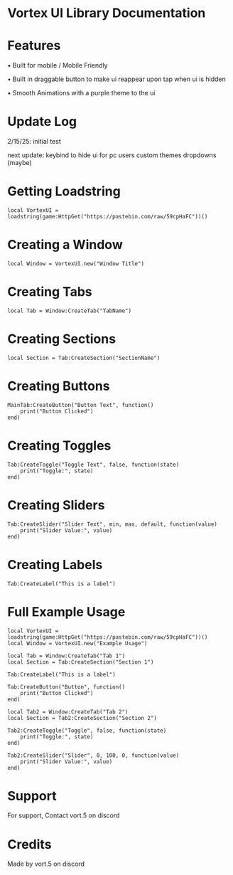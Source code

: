 # Vortex UI Library Documentation

# Features
• Built for mobile / Mobile Friendly

• Built in draggable button to make ui reappear upon 
tap when ui is hidden

• Smooth Animations with a purple theme to the ui

# Update Log
2/15/25: initial test

next update: keybind to hide ui for pc users
custom themes
dropdowns (maybe)

# Getting Loadstring
```
local VortexUI = loadstring(game:HttpGet("https://pastebin.com/raw/59cpHaFC"))()
```

# Creating a Window
```
local Window = VortexUI.new("Window Title")
```

# Creating Tabs
```
local Tab = Window:CreateTab("TabName")
```

# Creating Sections
```
local Section = Tab:CreateSection("SectionName")
```

# Creating Buttons
```
MainTab:CreateButton("Button Text", function()
    print("Button Clicked")
end)
```

# Creating Toggles
```
Tab:CreateToggle("Toggle Text", false, function(state)
    print("Toggle:", state)
end)
```

# Creating Sliders
```
Tab:CreateSlider("Slider Text", min, max, default, function(value)
    print("Slider Value:", value)
end)
```

# Creating Labels
```
Tab:CreateLabel("This is a label")
```

# Full Example Usage
```
local VortexUI = loadstring(game:HttpGet("https://pastebin.com/raw/59cpHaFC"))()
local Window = VortexUI.new("Example Usage")

local Tab = Window:CreateTab("Tab 1")
local Section = Tab:CreateSection("Section 1")

Tab:CreateLabel("This is a label")

Tab:CreateButton("Button", function()
    print("Button Clicked")
end)

local Tab2 = Window:CreateTab("Tab 2")
local Section = Tab2:CreateSection("Section 2")

Tab2:CreateToggle("Toggle", false, function(state)
    print("Toggle:", state)
end)

Tab2:CreateSlider("Slider", 0, 100, 0, function(value)
    print("Slider Value:", value)
end)
```

# Support
For support, Contact vort.5 on discord

# Credits
Made by vort.5 on discord



